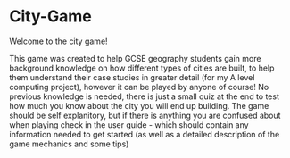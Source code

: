# City-Game
Welcome to the city game!

This game was created to help GCSE geography students gain more background knowledge on how different types of cities are built,
to help them understand their case studies in greater detail (for my A level computing project), however it can be played by anyone of course!
No previous knowledge is needed, there is just a small quiz at the end to test how much you know about the city you will end up building.
The game should be self explanitory, but if there is anything you are confused about when playing check in the user guide - which should contain
any information needed to get started (as well as a detailed description of the game mechanics and some tips)
